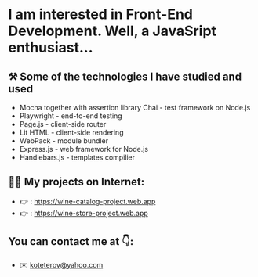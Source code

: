 # I am interested in Front-End Development. Well, a JavaSript enthusiast...
## ⚒️ Some of the technologies I have studied and used
* Mocha together with assertion library Chai - test framework on Node.js 
* Playwright - end-to-end testing  
* Page.js - client-side router 
* Lit HTML - client-side rendering 
* WebPack - module bundler 
* Express.js - web framework for Node.js
* Handlebars.js - templates compilier 
## 👨‍🎓 My projects on Internet:
* 👉 : https://wine-catalog-project.web.app
* 👉 : https://wine-store-project.web.app
## You can contact me at 👇:
* ✉️ koteterov@yahoo.com
